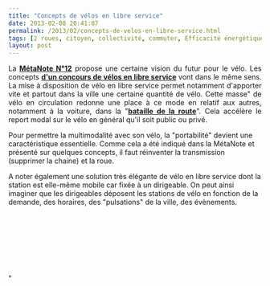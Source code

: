 ```yaml
---
title: "Concepts de vélos en libre service"
date: 2013-02-08 20:41:07
permalink: /2013/02/concepts-de-velos-en-libre-service.html
tags: [2 roues, citoyen, collectivité, commuter, Efficacité énergétique, mode doux, multimodes, Service de mobilité, vélo]
layout: post
---
```


<p style="text-align: justify">La <a href="https://gabrielplassat.github.io/transportsdufutur/2011/05/metanote-tdf-12-lavenir-du-velo.html" target="_blank"><strong>MétaNote N°12</strong></a> propose une certaine vision du futur pour le vélo. Les concepts <a href="http://bicycledesign.net/2013/02/vote-for-the-winner-of-the-isuda-bike-share-design-competition/" target="_blank"><strong>d'un concours de vélos en libre service</strong></a> vont dans le même sens. La mise à disposition de vélo en libre service permet notamment d'apporter vite et partout dans la ville une certaine quantité de vélo. Cette masse" de vélo en circulation redonne une place à ce mode en relatif aux autres, notamment à la voiture, dans la "<a href="https://gabrielplassat.github.io/transportsdufutur/2012/10/et-si-le-velo-reprenait-sa-place-dans-la-bataille-de-la-route.html"" target=""_blank""><strong>bataille de la route</strong></a>". Cela accélère le report modal sur le vélo en général qu'il soit public ou privé.</p> <p style=""text-align: justify"">Pour permettre la multimodalité avec son vélo, la "portabilité" devient une caractéristique essentielle. Comme cela a été indiqué dans la MétaNote et présenté sur quelques concepts, il faut réinventer la transmission (supprimer la chaine) et la roue.</p> <p style=""text-align: justify"">A noter également une solution très élégante de vélo en libre service dont la station est elle-même mobile car fixée à un dirigeable. On peut ainsi imaginer que les dirigeables déposent les stations de vélo en fonction de la demande, des horaires, des "pulsations" de la ville, des évènements.</p> <p style=""text-align: justify""> <a class=""asset-img-link"" href=""http://featherfiles.aviary.com/2013-02-08/f77694d11/f35ed2b7094b46c182e45a602981ca78_hires.png""><img alt=""Sans_roue"" border=""0"" class=""asset  asset-image at-xid-6a0120a66d2ad4970b017ee856f848970d image-full"" src=""/wp-content/uploads/sites/6/old/6a0120a66d2ad4970b017ee856f848970d-800wi.png"" title=""Sans_roue"" /></a><br /> </p>  <!--more-->  <a class=""asset-img-link"" href="https://gabrielplassat.github.io/transportsdufutur/wp-content/uploads/sites/6/old/6a0120a66d2ad4970b017c36b3a90a970b-pi.jpg""><img alt=""Sans_roue2"" border=""0"" class=""asset  asset-image at-xid-6a0120a66d2ad4970b017c36b3a90a970b image-full"" src=""/wp-content/uploads/sites/6/old/6a0120a66d2ad4970b017c36b3a90a970b-800wi.jpg"" title=""Sans_roue2"" /></a> <p style=""text-align: justify""> <a class=""asset-img-link"" href="https://gabrielplassat.github.io/transportsdufutur/wp-content/uploads/sites/6/old/6a0120a66d2ad4970b017ee856fb73970d-pi.jpg""><img alt=""Pliable2"" border=""0"" class=""asset  asset-image at-xid-6a0120a66d2ad4970b017ee856fb73970d image-full"" src=""/wp-content/uploads/sites/6/old/6a0120a66d2ad4970b017ee856fb73970d-800wi.jpg"" title=""Pliable2"" /></a><br /><br /></p> <p> <a class=""asset-img-link"" href="https://gabrielplassat.github.io/transportsdufutur/wp-content/uploads/sites/6/old/6a0120a66d2ad4970b017ee856fcba970d-pi.jpg""><img alt=""Vls_ballon"" border=""0"" class=""asset  asset-image at-xid-6a0120a66d2ad4970b017ee856fcba970d image-full"" src=""/wp-content/uploads/sites/6/old/6a0120a66d2ad4970b017ee856fcba970d-800wi.jpg"" title=""Vls_ballon"" /></a><br /><br /></p> <p> </p>"
